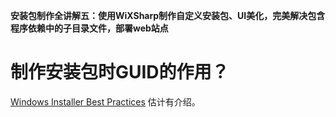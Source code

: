 **安装包制作全讲解五：使用WiXSharp制作自定义安装包、UI美化，完美解决包含程序依赖中的子目录文件，部署web站点**

# 制作安装包时GUID的作用？

[Windows Installer Best Practices](https://learn.microsoft.com/en-us/windows/win32/msi/windows-installer-best-practices) 估计有介绍。